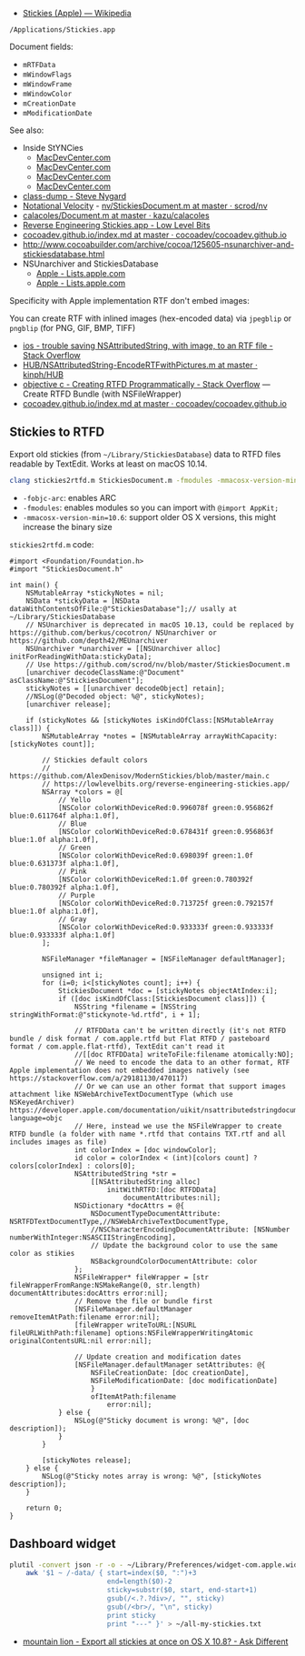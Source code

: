 - [Stickies (Apple) — Wikipedia](https://en.wikipedia.org/wiki/Stickies_%28Apple%29)

`/Applications/Stickies.app`

Document fields:

- `mRTFData`
- `mWindowFlags`
- `mWindowFrame`
- `mWindowColor`
- `mCreationDate`
- `mModificationDate`

See also:

- Inside StYNCies
	- [MacDevCenter.com](https://web.archive.org/web/20160823123634/http://www.macdevcenter.com:80/pub/a/mac/2005/03/11/cocoa.html)
	- [MacDevCenter.com](https://web.archive.org/web/20160813065859/http://www.macdevcenter.com/pub/a/mac/2005/03/11/cocoa.html?page=2)
	- [MacDevCenter.com](https://web.archive.org/web/20160823130712/http://www.macdevcenter.com:80/pub/a/mac/2005/03/18/cocoa.html)
	- [MacDevCenter.com](https://web.archive.org/web/20160813130502/http://www.macdevcenter.com/pub/a/mac/2005/03/18/cocoa.html?page=2)
- [class-dump - Steve Nygard](http://stevenygard.com/projects/class-dump/)
- [Notational Velocity](http://notational.net/) - [nv/StickiesDocument.m at master · scrod/nv](https://github.com/scrod/nv/blob/master/StickiesDocument.m)
- [calacoles/Document.m at master · kazu/calacoles](https://github.com/kazu/calacoles/blob/master/stickies-local/bundle/Document.m)
- [Reverse Engineering Stickies.app - Low Level Bits](https://lowlevelbits.org/reverse-engineering-stickies.app/)
- [cocoadev.github.io/index.md at master · cocoadev/cocoadev.github.io](https://github.com/cocoadev/cocoadev.github.io/blob/master/StickiesDatabase/index.md)
- http://www.cocoabuilder.com/archive/cocoa/125605-nsunarchiver-and-stickiesdatabase.html
- NSUnarchiver and StickiesDatabase
	- [Apple - Lists.apple.com](https://lists.apple.com/archives/cocoa-dev/2005/Jan/msg00736.html)
	- [Apple - Lists.apple.com](https://lists.apple.com/archives/Cocoa-dev/2005/Jan/msg00761.html)
	
Specificity with Apple implementation RTF don't embed images:

You can create RTF with inlined images (hex-encoded data) via `jpegblip` or `pngblip` (for PNG, GIF, BMP, TIFF)

- [ios - trouble saving NSAttributedString, with image, to an RTF file - Stack Overflow](https://stackoverflow.com/questions/23370275/trouble-saving-nsattributedstring-with-image-to-an-rtf-file/29181130#29181130)
- [HUB/NSAttributedString-EncodeRTFwithPictures.m at master · kinph/HUB](https://github.com/kinph/HUB/blob/master/Beans/NSAttributedString-EncodeRTFwithPictures.m)
- [objective c - Creating RTFD Programmatically - Stack Overflow](https://stackoverflow.com/questions/23637194/creating-rtfd-programmatically/35684977#35684977) — Create RTFD Bundle (with NSFileWrapper)
- [cocoadev.github.io/index.md at master · cocoadev/cocoadev.github.io](https://github.com/cocoadev/cocoadev.github.io/blob/master/RTFOrWordDocsWithImages/index.md)

## Stickies to RTFD

Export old stickies (from `~/Library/StickiesDatabase`) data to RTFD files readable by TextEdit.
Works at least on macOS 10.14.

```sh
clang stickies2rtfd.m StickiesDocument.m -fmodules -mmacosx-version-min=10.6 -o stickies2rtfd && ./stickies2rtfd
```

- `-fobjc-arc`: enables ARC
- `-fmodules`: enables modules so you can import with `@import AppKit;`
- `-mmacosx-version-min=10.6`: support older OS X versions, this might increase the binary size

`stickies2rtfd.m` code:

```objc
#import <Foundation/Foundation.h>
#import "StickiesDocument.h"

int main() {
	NSMutableArray *stickyNotes = nil;
	NSData *stickyData = [NSData dataWithContentsOfFile:@"StickiesDatabase"];// usally at ~/Library/StickiesDatabase
	// NSUnarchiver is deprecated in macOS 10.13, could be replaced by https://github.com/berkus/cocotron/ NSUnarchiver or https://github.com/depth42/MEUnarchiver
	NSUnarchiver *unarchiver = [[NSUnarchiver alloc] initForReadingWithData:stickyData];
	// Use https://github.com/scrod/nv/blob/master/StickiesDocument.m
	[unarchiver decodeClassName:@"Document" asClassName:@"StickiesDocument"];
	stickyNotes = [[unarchiver decodeObject] retain];
	//NSLog(@"Decoded object: %@", stickyNotes);
	[unarchiver release];
	
	if (stickyNotes && [stickyNotes isKindOfClass:[NSMutableArray class]]) {
		NSMutableArray *notes = [NSMutableArray arrayWithCapacity:[stickyNotes count]];
	
		// Stickies default colors
		// https://github.com/AlexDenisov/ModernStickies/blob/master/main.c
		// https://lowlevelbits.org/reverse-engineering-stickies.app/
		NSArray *colors = @[
			// Yello
			[NSColor colorWithDeviceRed:0.996078f green:0.956862f blue:0.611764f alpha:1.0f],
			// Blue
			[NSColor colorWithDeviceRed:0.678431f green:0.956863f blue:1.0f alpha:1.0f],
			// Green
			[NSColor colorWithDeviceRed:0.698039f green:1.0f blue:0.631373f alpha:1.0f],
			// Pink
			[NSColor colorWithDeviceRed:1.0f green:0.780392f blue:0.780392f alpha:1.0f],
			// Purple
			[NSColor colorWithDeviceRed:0.713725f green:0.792157f blue:1.0f alpha:1.0f],
			// Gray
			[NSColor colorWithDeviceRed:0.933333f green:0.933333f blue:0.933333f alpha:1.0f]
		];
		
		NSFileManager *fileManager = [NSFileManager defaultManager];
		
		unsigned int i;
		for (i=0; i<[stickyNotes count]; i++) {
			StickiesDocument *doc = [stickyNotes objectAtIndex:i];
			if ([doc isKindOfClass:[StickiesDocument class]]) {
				NSString *filename = [NSString stringWithFormat:@"stickynote-%d.rtfd", i + 1];
			
				// RTFDData can't be written directly (it's not RTFD bundle / disk format / com.apple.rtfd but Flat RTFD / pasteboard format / com.apple.flat-rtfd), TextEdit can't read it
				//[[doc RTFDData] writeToFile:filename atomically:NO];
				// We need to encode the data to an other format, RTF Apple implementation does not embedded images natively (see https://stackoverflow.com/a/29181130/470117)
				// Or we can use an other format that support images attachment like NSWebArchiveTextDocumentType (which use NSKeyedArchiver) https://developer.apple.com/documentation/uikit/nsattributedstringdocumenttype?language=objc
				// Here, instead we use the NSFileWrapper to create RTFD bundle (a folder with name *.rtfd that contains TXT.rtf and all includes images as file)
				int colorIndex = [doc windowColor];
				id color = colorIndex < (int)[colors count] ? colors[colorIndex] : colors[0];
				NSAttributedString *str = 
					[[NSAttributedString alloc] 
						initWithRTFD:[doc RTFDData] 
							documentAttributes:nil];
				NSDictionary *docAttrs = @{
					NSDocumentTypeDocumentAttribute: NSRTFDTextDocumentType,//NSWebArchiveTextDocumentType,
					//NSCharacterEncodingDocumentAttribute: [NSNumber numberWithInteger:NSASCIIStringEncoding],
					// Update the background color to use the same color as stikies
					NSBackgroundColorDocumentAttribute: color
				};
				NSFileWrapper* fileWrapper = [str fileWrapperFromRange:NSMakeRange(0, str.length) documentAttributes:docAttrs error:nil];
				// Remove the file or bundle first
				[NSFileManager.defaultManager removeItemAtPath:filename error:nil];
				[fileWrapper writeToURL:[NSURL fileURLWithPath:filename] options:NSFileWrapperWritingAtomic originalContentsURL:nil error:nil];
			
				// Update creation and modification dates
				[NSFileManager.defaultManager setAttributes: @{
					NSFileCreationDate: [doc creationDate],
					NSFileModificationDate: [doc modificationDate]
					}
					ofItemAtPath:filename
						error:nil];
			} else {
				NSLog(@"Sticky document is wrong: %@", [doc description]);
			}
		}
		
		[stickyNotes release];
	} else {
		NSLog(@"Sticky notes array is wrong: %@", [stickyNotes description]);
	}
	
	return 0;
}
```

## Dashboard widget

```sh
plutil -convert json -r -o - ~/Library/Preferences/widget-com.apple.widget.stickies.plist |
    awk '$1 ~ /-data/ { start=index($0, ":")+3
                        end=length($0)-2
                        sticky=substr($0, start, end-start+1)
                        gsub(/<.?.?div>/, "", sticky)
                        gsub(/<br>/, "\n", sticky)
                        print sticky
                        print "---" }' > ~/all-my-stickies.txt
```

- [mountain lion - Export all stickies at once on OS X 10.8? - Ask Different](https://apple.stackexchange.com/questions/59525/export-all-stickies-at-once-on-os-x-10-8/59531#59531)